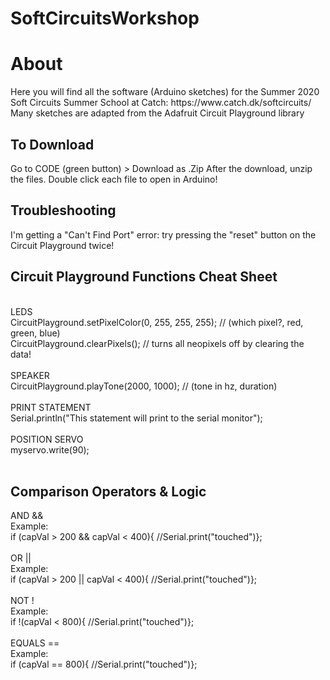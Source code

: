 # SoftCircuitsWorkshop
<h1>About</h1>
Here you will find all the software (Arduino sketches) for the Summer 2020 Soft Circuits Summer School at Catch: https://www.catch.dk/softcircuits/
Many sketches are adapted from the Adafruit Circuit Playground library

<h2>To Download</h2>
Go to CODE (green button) > Download as .Zip 
After the download, unzip the files. 
Double click each file to open in Arduino!

<h2>Troubleshooting</h2>
I'm getting a "Can't Find Port" error: try pressing the "reset" button on the Circuit Playground twice! 

<h2>Circuit Playground Functions Cheat Sheet</h2>
</br>
LEDS</br>
CircuitPlayground.setPixelColor(0, 255,   255,   255); // (which pixel?, red, green, blue)</br>
CircuitPlayground.clearPixels(); // turns all neopixels off by clearing the data!</br>
</br>
SPEAKER</br>
CircuitPlayground.playTone(2000, 1000); // (tone in hz, duration)</br>
</br>
PRINT STATEMENT</br>
Serial.println("This statement will print to the serial monitor");</br>
</br>
POSITION SERVO</br>
myservo.write(90);</br>
</br>
<h2>Comparison Operators & Logic</h2>
AND && </br>
Example:</br>
if (capVal > 200 && capVal < 400){ //Serial.print("touched")};</br></br>
OR || </br>
Example:</br>
if (capVal > 200 || capVal < 400){ //Serial.print("touched")};</br></br>
NOT ! </br>
Example:</br>
if !(capVal < 800){ //Serial.print("touched")};</br></br>
EQUALS == </br>
Example:</br>
if (capVal == 800){ //Serial.print("touched")};</br></br>

